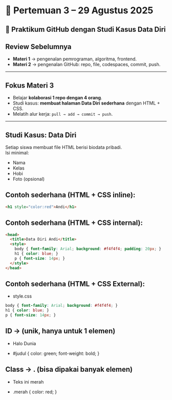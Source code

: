 
# 📅 Pertemuan 3 – 29 Agustus 2025  

## 📘 Praktikum GitHub dengan Studi Kasus Data Diri

## Review Sebelumnya
- **Materi 1** → pengenalan pemrograman, algoritma, frontend.  
- **Materi 2** → pengenalan GitHub: repo, file, codespaces, commit, push.  

---

## Fokus Materi 3
- Belajar **kolaborasi 1 repo dengan 4 orang**.  
- Studi kasus: **membuat halaman Data Diri sederhana** dengan HTML + CSS.  
- Melatih alur kerja: `pull → add → commit → push`.

---

## Studi Kasus: Data Diri
Setiap siswa membuat file HTML berisi biodata pribadi.  
Isi minimal:
- Nama  
- Kelas  
- Hobi  
- Foto (opsional)  

## Contoh sederhana (HTML + CSS inline):
```html
<h1 style="color:red">Andi</h1>
```

## Contoh sederhana (HTML + CSS internal):
```html
<head>
  <title>Data Diri Andi</title>
  <style>
    body { font-family: Arial; background: #f4f4f4; padding: 20px; }
    h1 { color: blue; }
    p { font-size: 14px; }
  </style>
</head>
```

## Contoh sederhana (HTML + CSS External):
- style.css
```css
body { font-family: Arial; background: #f4f4f4; }
h1 { color: blue; }
p { font-size: 14px; }
```


## ID → (unik, hanya untuk 1 elemen)
- <p id="judul">Halo Dunia</p>
- #judul { color: green; font-weight: bold; }

## Class → . (bisa dipakai banyak elemen)
- <p class="merah">Teks ini merah</p>
- .merah { color: red; }

